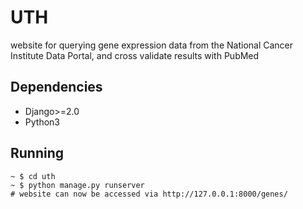 # UTH
website for querying gene expression data from the National Cancer Institute Data Portal, and cross validate results with PubMed

## Dependencies
- Django>=2.0
- Python3

## Running
```
~ $ cd uth
~ $ python manage.py runserver
# website can now be accessed via http://127.0.0.1:8000/genes/
```
